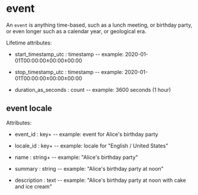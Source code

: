 # event

An `event` is anything time-based, such as a lunch meeting, or birthday party, or even longer such as a calendar year, or geological era.

Lifetime attributes:

* start_timestamp_utc : timestamp -- example: 2020-01-01T00:00:00±00:00±00:00

* stop_timestamp_utc : timestamp -- example: 2020-01-01T00:00:00±00:00±00:00

* duration_as_seconds : count -- example: 3600 seconds (1 hour)


## event locale

Attributes:

* event_id : key+ -- example: event for Alice's birthday party

* locale_id : key+ -- example: locale for "English / United States"

* name : string+ -- example: "Alice's birthday party"

* summary : string -- example: "Alice's birthday party at noon"

* description : text -- example: "Alice's birthday party at noon with cake and ice cream"
